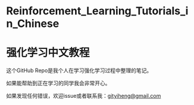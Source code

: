 # Reinforcement_Learning_Tutorials_in_Chinese
# 强化学习中文教程

这个GitHub Repo是我个人在学习强化学习过程中整理的笔记。

如果能帮助到正在学习的同学我会非常开心。

如果发现任何错误，欢迎issue或者联系我：gityiheng@gmail.com

